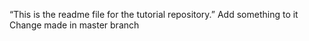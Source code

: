﻿“This is the readme file for the tutorial repository.”
Add something to it
 Change made in
master branch